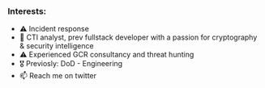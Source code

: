### Interests:
- ⚠️ Incident response
- 💞️ CTI analyst, prev fullstack developer with a passion for cryptography & security intelligence
- ⚠️ Experienced GCR consultancy and threat hunting
- 🎖️ Previosly: DoD - Engineering
- 📫 Reach me on twitter






